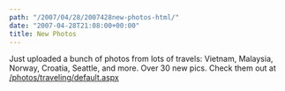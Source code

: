 ```yaml
---
path: "/2007/04/28/2007428new-photos-html/" 
date: "2007-04-28T21:08:00+00:00" 
title: New Photos
---
```

Just uploaded a bunch of photos from lots of travels: Vietnam, Malaysia, Norway, Croatia, Seattle, and more. Over 30 new pics. Check them out at <a title="/photos/traveling/default.aspx" href="/photos/traveling/default.aspx" class="broken_link">/photos/traveling/default.aspx</a>
